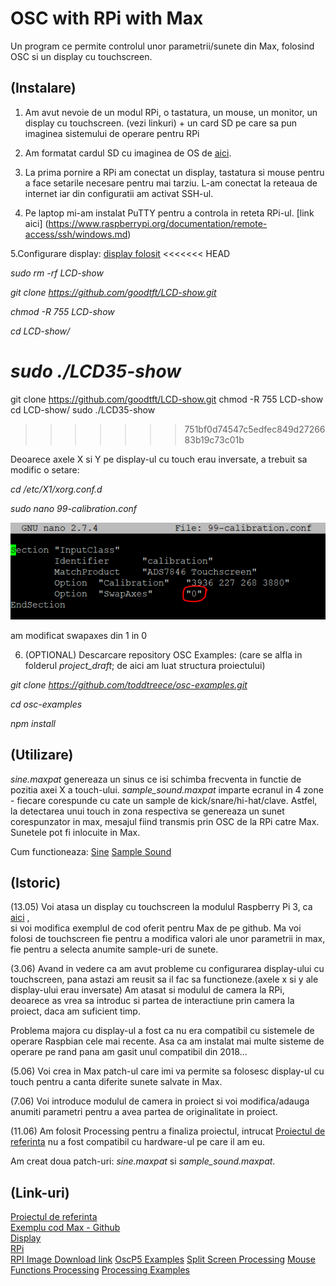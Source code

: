 # OSC with RPi with Max
Un program ce permite controlul unor parametrii/sunete din Max, 
folosind OSC si un display cu touchscreen.


## (Instalare)
1. Am avut nevoie de un modul RPi, o tastatura, un mouse, un monitor, un display cu touchscreen.
(vezi linkuri) + un card SD pe care sa pun imaginea sistemului de operare pentru RPi

2. Am formatat cardul SD cu imaginea de OS de [aici](https://pi.processing.org/download/).

3. La prima pornire a RPi am conectat un display, tastatura si mouse pentru a face setarile necesare
pentru mai tarziu. L-am conectat la reteaua de internet iar din configuratii am activat SSH-ul.

4. Pe laptop mi-am instalat PuTTY pentru a controla in  reteta RPi-ul. 
[link aici] (https://www.raspberrypi.org/documentation/remote-access/ssh/windows.md)

5.Configurare display: [display folosit](http://www.lcdwiki.com/3.5inch_RPi_Display)
<<<<<<< HEAD

*sudo rm -rf LCD-show*

*git clone https://github.com/goodtft/LCD-show.git*

*chmod -R 755 LCD-show*

*cd LCD-show/*

*sudo ./LCD35-show*
=======
git clone https://github.com/goodtft/LCD-show.git
chmod -R 755 LCD-show
cd LCD-show/
sudo ./LCD35-show
>>>>>>> 751bf0d74547c5edfec849d2726683b19c73c01b

Deoarece axele X si Y pe display-ul cu touch erau inversate, a trebuit sa modific o setare:

*cd /etc/X1/xorg.conf.d*

*sudo nano 99-calibration.conf*

![](assets/calibration.PNG)

am modificat swapaxes din 1 in 0


6. (OPTIONAL) Descarcare repository OSC Examples: (care se alfla in folderul *project_draft*;
de aici am luat structura proiectului)

*git clone https://github.com/toddtreece/osc-examples.git*

*cd osc-examples*

*npm install*

## (Utilizare)
*sine.maxpat* genereaza un sinus ce isi schimba frecventa in functie de pozitia axei X a touch-ului. 
*sample_sound.maxpat* imparte ecranul in 4 zone - fiecare corespunde cu cate un sample de kick/snare/hi-hat/clave. Astfel, la detectarea unui touch
in zona respectiva se genereaza un sunet corespunzator in max, mesajul fiind transmis prin OSC de la RPi
catre Max. Sunetele pot fi inlocuite in Max.

Cum functioneaza:
[Sine](https://www.youtube.com/watch?v=OIpXnWo-a6E)
[Sample Sound](https://www.youtube.com/watch?v=UqsUNnRw0OE)


## (Istoric)

(13.05) Voi atasa un display cu touchscreen la modulul Raspberry Pi 3, 
ca [aici](https://learn.adafruit.com/raspberry-pi-open-sound-control/overview) ,  
si voi modifica exemplul de cod oferit pentru Max de pe github. Ma voi folosi de 
touchscreen fie pentru a modifica valori ale unor parametrii in max, fie pentru a selecta
anumite sample-uri de sunete.

(3.06) Avand in vedere ca am avut probleme cu configurarea display-ului cu touchscreen,
pana astazi am reusit sa il fac sa functioneze.(axele x si y ale display-ului erau inversate)
Am atasat si modulul de camera la RPi, deoarece as vrea sa introduc si partea de interactiune 
prin camera la proiect, daca am suficient timp.

Problema majora cu display-ul a fost ca nu era compatibil cu sistemele de operare Raspbian cele mai recente.
Asa ca am instalat mai multe sisteme de operare pe rand pana am gasit unul compatibil din 2018...

(5.06) Voi crea in Max patch-ul care imi va permite sa folosesc display-ul cu touch pentru
a canta diferite sunete salvate in Max.

(7.06) Voi introduce modulul de camera in proiect si voi modifica/adauga anumiti parametri
pentru a avea partea de originalitate in proiect.

(11.06) Am folosit Processing pentru a finaliza proiectul, intrucat [Proiectul de referinta](https://learn.adafruit.com/raspberry-pi-open-sound-control/overview)
nu a fost compatibil cu hardware-ul pe care il am eu.

Am creat doua patch-uri: *sine.maxpat* si *sample_sound.maxpat*.   

## (Link-uri)
[Proiectul de referinta](https://learn.adafruit.com/raspberry-pi-open-sound-control/overview)  
[Exemplu cod Max - Github](https://github.com/toddtreece/osc-examples/tree/master/max)  
[Display](https://cleste.ro/touchscreen-lcd-3-5-raspberry-pi.html?utm_medium=GoogleAds&utm_campaign=ShoppingAds&utm_source=&gclid=CjwKCAjwnPOEBhA0EiwA609Redt0FJatNi1cETA4rIvLW_SqGVTzwSwQtlyhd4GbRK3dNmiwhXP7jBoCPN4QAvD_BwE)  
[RPi](https://www.raspberrypi.org/products/raspberry-pi-3-model-b/)  
[RPI Image Download link](https://pi.processing.org/download/)
[OscP5 Examples](http://www.sojamo.de/libraries/oscp5/)
[Split Screen Processing](https://forum.processing.org/one/topic/scale-divide-screen-into-four-areas.html)
[Mouse Functions Processing](https://processing.org/examples/mousefunctions.html)
[Processing Examples](https://processing.org/examples/)
